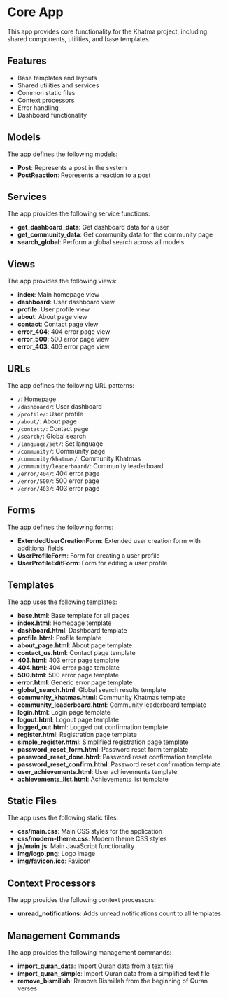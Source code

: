 # Core App

This app provides core functionality for the Khatma project, including shared components, utilities, and base templates.

## Features

- Base templates and layouts
- Shared utilities and services
- Common static files
- Context processors
- Error handling
- Dashboard functionality

## Models

The app defines the following models:

- **Post**: Represents a post in the system
- **PostReaction**: Represents a reaction to a post

## Services

The app provides the following service functions:

- **get_dashboard_data**: Get dashboard data for a user
- **get_community_data**: Get community data for the community page
- **search_global**: Perform a global search across all models

## Views

The app provides the following views:

- **index**: Main homepage view
- **dashboard**: User dashboard view
- **profile**: User profile view
- **about**: About page view
- **contact**: Contact page view
- **error_404**: 404 error page view
- **error_500**: 500 error page view
- **error_403**: 403 error page view


## URLs

The app defines the following URL patterns:

- `/`: Homepage
- `/dashboard/`: User dashboard
- `/profile/`: User profile
- `/about/`: About page
- `/contact/`: Contact page
- `/search/`: Global search
- `/language/set/`: Set language
- `/community/`: Community page
- `/community/khatmas/`: Community Khatmas
- `/community/leaderboard/`: Community leaderboard
- `/error/404/`: 404 error page
- `/error/500/`: 500 error page
- `/error/403/`: 403 error page

## Forms

The app defines the following forms:

- **ExtendedUserCreationForm**: Extended user creation form with additional fields
- **UserProfileForm**: Form for creating a user profile
- **UserProfileEditForm**: Form for editing a user profile

## Templates

The app uses the following templates:

- **base.html**: Base template for all pages
- **index.html**: Homepage template
- **dashboard.html**: Dashboard template
- **profile.html**: Profile template
- **about_page.html**: About page template
- **contact_us.html**: Contact page template
- **403.html**: 403 error page template
- **404.html**: 404 error page template
- **500.html**: 500 error page template
- **error.html**: Generic error page template
- **global_search.html**: Global search results template
- **community_khatmas.html**: Community Khatmas template
- **community_leaderboard.html**: Community leaderboard template
- **login.html**: Login page template
- **logout.html**: Logout page template
- **logged_out.html**: Logged out confirmation template
- **register.html**: Registration page template
- **simple_register.html**: Simplified registration page template
- **password_reset_form.html**: Password reset form template
- **password_reset_done.html**: Password reset confirmation template
- **password_reset_confirm.html**: Password reset confirmation template
- **user_achievements.html**: User achievements template
- **achievements_list.html**: Achievements list template

## Static Files

The app uses the following static files:

- **css/main.css**: Main CSS styles for the application
- **css/modern-theme.css**: Modern theme CSS styles
- **js/main.js**: Main JavaScript functionality
- **img/logo.png**: Logo image
- **img/favicon.ico**: Favicon

## Context Processors

The app provides the following context processors:

- **unread_notifications**: Adds unread notifications count to all templates

## Management Commands

The app provides the following management commands:

- **import_quran_data**: Import Quran data from a text file
- **import_quran_simple**: Import Quran data from a simplified text file
- **remove_bismillah**: Remove Bismillah from the beginning of Quran verses
